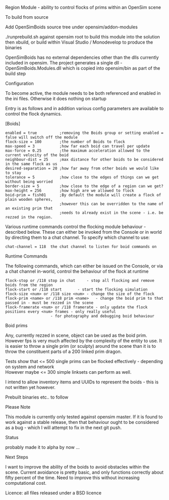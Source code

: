 Region Module -  ability to control flocks of prims within an OpenSim scene


To build from source

Add OpenSimBoids source tree under opensim/addon-modules

./runprebuild.sh against opensim root to build this module into the solution
then xbuild, or build within Visual Studio / Monodevelop to produce the binaries

OpenSimBoids has no external dependencies other than the dlls currently included in opensim.
The project generates a single dll - OpenSimBoids.Modules.dll which is copied into opensim/bin as part of the build step


Configuration

To become active, the module needs to be both referenced and enabled in the ini files. Otherwise it does nothing on startup

Entry is as follows and in addition various config parameters are available to control the flock dynamics.


[Boids]
	
	enabled = true          ;removing the Boids group or setting enabled = false will switch off the module
	flock-size = 100        ;the number of Boids to flock
	max-speed = 3           ;how far each boid can travel per update
	max-force = 0.25        ;the maximum acceleration allowed to the current velocity of the boid
	neighbour-dist = 25	    ;max distance for other boids to be considered in the same flock as us
	desired-separation = 20 ;how far away from other boids we would like to stay
	tolerance = 5           ;how close to the edges of things can we get without being worried
	border-size = 5         ;how close to the edge of a region can we get?
	max-height = 256        ;how high are we allowed to flock
	boid-prim = fish01      ;By default the module will create a flock of plain wooden spheres, 
	                        ;however this can be overridden to the name of an existing prim that
	                        ;needs to already exist in the scene - i.e. be rezzed in the region.



Various runtime commands control the flocking module behaviour - described below. These can either be invoked
from the Console or in world by directing them to a chat channel. To specify which channel to use:

	chat-channel = 118 	the chat channel to listen for boid commands on



Runtime Commands

The following commands, which can either be issued on the Console, or via a chat channel in-world, control the behaviour
of the flock at runtime

	flock-stop or /118 stop in chat 	- stop all flocking and remove boids from the region
	flock-start or /118 start 		- start the flocking simulation
	flock-size <num> or /118 size <num>	- change the size of the flock
	flock-prim <name> or /118 prim <name>	- change the boid prim to that passed in - must be rezzed in the scene
	flock-framerate <num> or /118 framerate - only update the flock positions every <num> frames - only really useful
						- for photography and debugging boid behaviour


Boid prims

Any, currently rezzed in scene, object can be used as the boid prim. However fps is very much affected by the
complexity of the entity to use. It is easier to throw a single prim (or sculpty) around the scene than it is to
throw the constituent parts of a 200 linked prim dragon.

Tests show that <= 500 single prims can be flocked effectively - depending on system and network	
However maybe <= 300 simple linksets can perform as well.

I intend to allow inventory items and UUIDs to represent the boids - this is not written yet however.




Prebuilt binaries etc.. to follow 


Please Note 

This module is currently only tested against opensim master. If it is found to work against a stable release, 
then that behaviour ought to be considered as a bug - which I will attempt to fix in the next git push.


Status

probably made it to alpha by now ...


Next Steps 

I want to improve the ability of the boids to avoid obstacles within the scene. Current avoidance is pretty basic, and
only functions correctly about fifty percent of the time. Need to improve this without increasing computational cost.



Licence: all files released under a BSD licence
